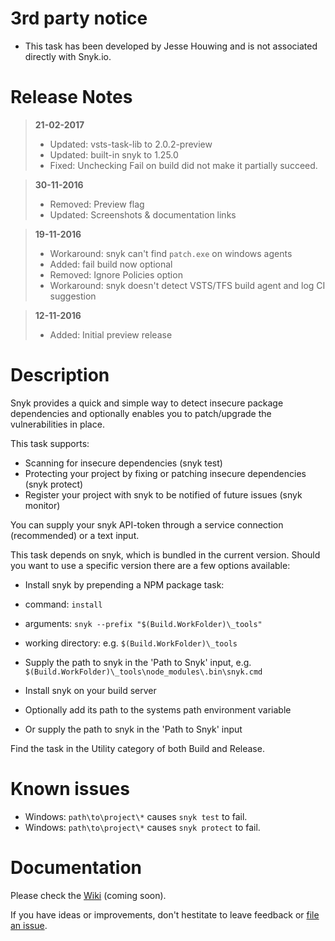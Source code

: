# 3rd party notice

* This task has been developed by Jesse Houwing and is not associated directly with Snyk.io.

# Release Notes

> **21-02-2017**
> - Updated: vsts-task-lib to 2.0.2-preview
> - Updated: built-in snyk to 1.25.0
> - Fixed: Unchecking Fail on build did not make it partially succeed.

> **30-11-2016**
> - Removed: Preview flag
> - Updated: Screenshots & documentation links 

> **19-11-2016**
> - Workaround: snyk can't find `patch.exe` on windows agents
> - Added: fail build now optional
> - Removed: Ignore Policies option
> - Workaround: snyk doesn't detect VSTS/TFS build agent and log CI suggestion

> **12-11-2016**
> - Added: Initial preview release

# Description

Snyk provides a quick and simple way to detect insecure package dependencies and optionally enables you to patch/upgrade the vulnerabilities in place.

This task supports:

 * Scanning for insecure dependencies (snyk test)
 * Protecting your project by fixing or patching insecure dependencies (snyk protect)
 * Register your project with snyk to be notified of future issues (snyk monitor)
 
You can supply your snyk API-token through a service connection (recommended) or a text input.
 
This task depends on snyk, which is bundled in the current version. Should you want to use a specific version there are a few options available:

 * Install snyk by prepending a NPM package task:
  * command: `install`
  * arguments: `snyk --prefix "$(Build.WorkFolder)\_tools"`
  * working directory: e.g. `$(Build.WorkFolder)\_tools`
  * Supply the path to snyk in the 'Path to Snyk' input, e.g. `$(Build.WorkFolder)\_tools\node_modules\.bin\snyk.cmd`

 * Install snyk on your build server
  * Optionally add its path to the systems path environment variable
  * Or supply the path to snyk in the 'Path to Snyk' input

Find the task in the Utility category of both Build and Release.

# Known issues
 
 * Windows: `path\to\project\*` causes `snyk test` to fail.
 * Windows: `path\to\project\*` causes `snyk protect` to fail.
 
# Documentation

Please check the [Wiki](https://github.com/jessehouwing/vsts-snyk-task/wiki) (coming soon).

If you have ideas or improvements, don't hestitate to leave feedback or [file an issue](https://github.com/jessehouwing/vsts-snyk-task/issues).
